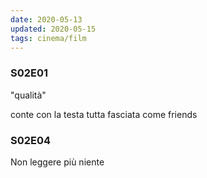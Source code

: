 ```yaml
---
date: 2020-05-13
updated: 2020-05-15
tags: cinema/film
---
```

### S02E01

"qualità"

conte con la testa tutta fasciata come friends


### S02E04

Non leggere più niente
